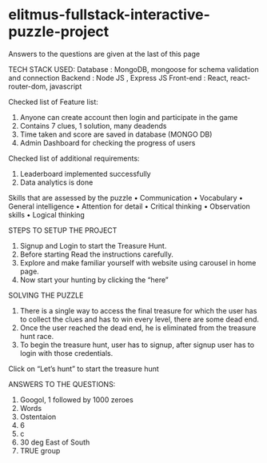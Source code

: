 # elitmus-fullstack-interactive-puzzle-project

Answers to the questions are given at the last of this page

TECH STACK USED: 
Database : MongoDB, mongoose for schema validation and connection
Backend : Node JS , Express JS
Front-end : React, react-router-dom, javascript

Checked list of Feature list:
1. Anyone can create account then login and participate in the game
2. Contains 7 clues, 1 solution, many deadends
3. Time taken and score are saved in database (MONGO DB)
4. Admin Dashboard for checking the progress of users

Checked list of additional requirements:
1. Leaderboard implemented successfully
2. Data analytics is done


Skills that are assessed by the puzzle
•	Communication
•	Vocabulary
•	General intelligence
•	Attention for detail
•	Critical thinking
•	Observation skills
•	Logical thinking

STEPS TO SETUP THE PROJECT
1.	Signup and Login to start the Treasure Hunt.
2.	Before starting Read the instructions carefully.
3.	Explore and make familiar yourself with website using carousel in home page.
4.	Now start your hunting by clicking the “here” 

SOLVING THE PUZZLE
1. There is a single way to access the final treasure for which the user has to collect the clues and has to win every level, there are some dead end.
2. Once the user reached the dead end, he is eliminated from the treasure hunt race.
3. To begin the treasure hunt, user has to signup, after signup user has to login with those credentials.

Click on “Let’s hunt” to start the treasure hunt



ANSWERS TO THE QUESTIONS:

1. Googol, 1 followed by 1000 zeroes
2. Words
3. Ostentaion
4. 6
5. c
6. 30 deg East of South
7. TRUE group



